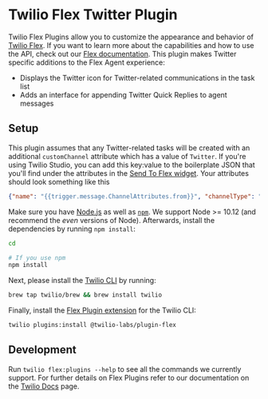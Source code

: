 # Twilio Flex Twitter Plugin

Twilio Flex Plugins allow you to customize the appearance and behavior of [Twilio Flex](https://www.twilio.com/flex). If you want to learn more about the capabilities and how to use the API, check out our [Flex documentation](https://www.twilio.com/docs/flex). This plugin makes Twitter specific additions to the Flex Agent experience:
* Displays the Twitter icon for Twitter-related communications in the task list
* Adds an interface for appending Twitter Quick Replies to agent messages

## Setup
This plugin assumes that any Twitter-related tasks will be created with an additional `customChannel` attribute which has a value of `Twitter`. If you're using Twilio Studio, you can add this key:value to the boilerplate JSON that you'll find under the attributes in the [Send To Flex widget](https://www.twilio.com/docs/studio/widget-library/send-flex). Your attributes should look something like this
```json
{"name": "{{trigger.message.ChannelAttributes.from}}", "channelType": "web", "channelSid": "{{trigger.message.ChannelSid}}", "customChannel": "Twitter"}
```

Make sure you have [Node.js](https://nodejs.org) as well as [`npm`](https://npmjs.com). We support Node >= 10.12 (and recommend the _even_ versions of Node). Afterwards, install the dependencies by running `npm install`:

```bash
cd 

# If you use npm
npm install
```

Next, please install the [Twilio CLI](https://www.twilio.com/docs/twilio-cli/quickstart) by running:

```bash
brew tap twilio/brew && brew install twilio
```

Finally, install the [Flex Plugin extension](https://github.com/twilio-labs/plugin-flex/tree/v1-beta) for the Twilio CLI:

```bash
twilio plugins:install @twilio-labs/plugin-flex
```

## Development

Run `twilio flex:plugins --help` to see all the commands we currently support. For further details on Flex Plugins refer to our documentation on the [Twilio Docs](https://www.twilio.com/docs/flex/developer/plugins/cli) page.

